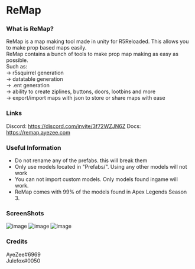 # ReMap
### What is ReMap?
ReMap is a map making tool made in unity for R5Reloaded. This allows you to make prop based maps easily.<br>
ReMap contains a bunch of tools to make prop map making as easy as possible.<br>
Such as:<br>
-> r5squirrel generation<br>
-> datatable generation<br>
-> .ent generation<br>
-> ability to create ziplines, buttons, doors, lootbins and more<br>
-> export/import maps with json to store or share maps with ease<br>

### Links
Discord: https://discord.com/invite/3f72WZJN6Z
Docs: https://remap.ayezee.com

### Useful Information
- Do not rename any of the prefabs. this will break them
- Only use models located in "Prefabs/". Using any other models will not work
- You can not import custom models. Only models found ingame will work.
- ReMap comes with 99% of the models found in Apex Legends Season 3.

### ScreenShots
![image](https://user-images.githubusercontent.com/18438498/209262846-d1bf369b-550d-473d-88a7-f50fd39072c1.png)
![image](https://user-images.githubusercontent.com/18438498/209262915-41b21ac1-d99e-4182-95eb-afb94de03f12.png)
![image](https://user-images.githubusercontent.com/18438498/209262932-e7a1948a-e817-44f0-89c7-24f7cebfd2cd.png)

### Credits
AyeZee#6969<br>
Julefox#0050
